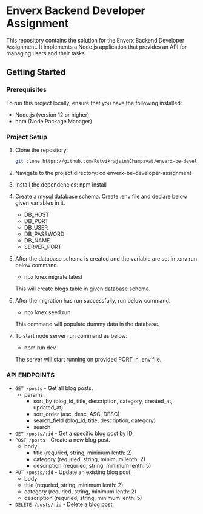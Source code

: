 # Enverx Backend Developer Assignment

This repository contains the solution for the Enverx Backend Developer Assignment. It implements a Node.js application that provides an API for managing users and their tasks.

## Getting Started

### Prerequisites

To run this project locally, ensure that you have the following installed:

- Node.js (version 12 or higher)
- npm (Node Package Manager)

### Project Setup

1. Clone the repository:

   ```bash
   git clone https://github.com/RutvikrajsinhChampavat/enverx-be-developer-assignment.git
   ```

2. Navigate to the project directory:
   cd enverx-be-developer-assignment

3. Install the dependencies:
   npm install

4. Create a mysql database schema. Create .env file and declare below given variables in it.

   - DB_HOST
   - DB_PORT
   - DB_USER
   - DB_PASSWORD
   - DB_NAME
   - SERVER_PORT

5. After the database schema is created and the variable are set in .env run below command.

   - npx knex migrate:latest

   This will create blogs table in given database schema.

6. After the migration has run successfully, run below command.

   - npx knex seed:run

   This command will populate dummy data in the database.

7. To start node server run command as below:

   - npm run dev

   The server will start running on provided PORT in .env file.

### API ENDPOINTS

- `GET /posts` - Get all blog posts.
  - params:
    - sort_by (blog_id, title, description, category, created_at, updated_at)
    - sort_order (asc, desc, ASC, DESC)
    - search_field (blog_id, title, description, category)
    - search
- `GET /posts/:id` - Get a specific blog post by ID.
- `POST /posts` - Create a new blog post.
  - body
    - title (requried, string, minimum lenth: 2)
    - category (requried, string, minimum lenth: 2)
    - description (requried, string, minimum lenth: 5)
- `PUT /posts/:id` - Update an existing blog post.
  - body
  - title (requried, string, minimum lenth: 2)
  - category (requried, string, minimum lenth: 2)
  - description (requried, string, minimum lenth: 5)
- `DELETE /posts/:id` - Delete a blog post.
